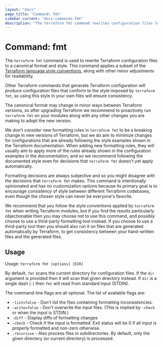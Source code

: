 ```yaml
---
layout: "docs"
page_title: "Command: fmt"
sidebar_current: "docs-commands-fmt"
description: "The terraform fmt command rewrites configuration files to a canonical format and style."
---
```


# Command: fmt

The `terraform fmt` command is used to rewrite Terraform configuration files
to a canonical format and style. This command applies a subset of
the [Terraform language style conventions](/docs/language/syntax/style.html),
along with other minor adjustments for readability.

Other Terraform commands that generate Terraform configuration will produce
configuration files that conform to the style imposed by `terraform fmt`, so
using this style in your own files will ensure consistency.

The canonical format may change in minor ways between Terraform versions, so
after upgrading Terraform we recommend to proactively run `terraform fmt`
on your modules along with any other changes you are making to adopt the new
version.

We don't consider new formatting rules in `terraform fmt` to be a breaking
change in new versions of Terraform, but we do aim to minimize changes for
configurations that are already following the style examples shown in the
Terraform documentation. When adding new formatting rules, they will usually
aim to apply more of the rules already shown in the configuration examples
in the documentation, and so we recommend following the documented style even
for decisions that `terraform fmt` doesn't yet apply automatically.

Formatting decisions are always subjective and so you might disagree with the
decisions that `terraform fmt` makes. This command is intentionally opinionated
and has no customization options because its primary goal is to encourage
consistency of style between different Terraform codebases, even though the
chosen style can never be everyone's favorite.

We recommend that you follow the style conventions applied by `terraform fmt`
when writing Terraform modules, but if you find the results particularly
objectionable then you may choose not to use this command, and possibly choose
to use a third-party formatting tool instead. If you choose to use a
third-party tool then you should also run it on files that are generated
automatically by Terraform, to get consistency between your hand-written files
and the generated files.

## Usage

Usage: `terraform fmt [options] [DIR]`

By default, `fmt` scans the current directory for configuration files. If
the `dir` argument is provided then it will scan that given directory
instead. If `dir` is a single dash (`-`) then `fmt` will read from standard
input (STDIN).

The command-line flags are all optional. The list of available flags are:

- `-list=false` - Don't list the files containing formatting inconsistencies.
- `-write=false` - Don't overwrite the input files. (This is implied by `-check` or when the input is STDIN.)
- `-diff` - Display diffs of formatting changes
- `-check` - Check if the input is formatted. Exit status will be 0 if
  all input is properly formatted and non-zero otherwise.
- `-recursive` - Also process files in subdirectories. By default, only the given directory (or current directory) is processed.

